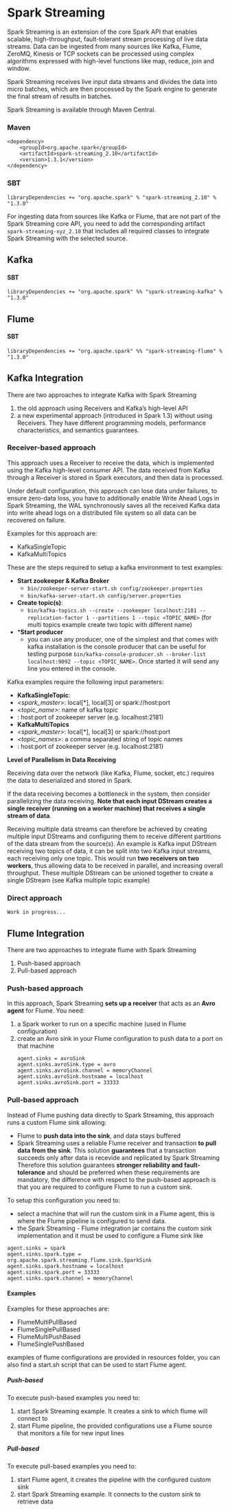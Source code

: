 # Spark Streaming

Spark Streaming is an extension of the core Spark API that enables scalable, high-throughput, fault-tolerant stream processing of live data streams. Data can be ingested from many sources like Kafka, Flume, ZeroMQ, Kinesis or TCP sockets can be processed using complex algorithms expressed with high-level functions like map, reduce, join and window.

Spark Streaming receives live input data streams and divides the data into micro batches, which are then processed by the Spark engine to generate the final stream of results in batches.

Spark Streaming is available through Maven Central.
### Maven
```
<dependency>
    <groupId>org.apache.spark</groupId>
    <artifactId>spark-streaming_2.10</artifactId>
    <version>1.3.1</version>
</dependency>
```
### SBT
`libraryDependencies += "org.apache.spark" % "spark-streaming_2.10" % "1.3.0"`

For ingesting data from sources like Kafka or Flume, that are not part of the Spark Streaming core API, you need to add the corresponding artifact `spark-streaming-xyz_2.10` that includes all required classes to integrate Spark Streaming with the selected source.

## Kafka
#### SBT
`libraryDependencies += "org.apache.spark" %% "spark-streaming-kafka" % "1.3.0"`

## Flume
#### SBT
`libraryDependencies += "org.apache.spark" %% "spark-streaming-flume" % "1.3.0"`

## Kafka Integration
There are two approaches to integrate Kafka with Spark Streaming
 1. the old approach using Receivers and Kafka’s high-level API
 2. a new experimental approach (introduced in Spark 1.3) without using Receivers. 
They have different programming models, performance characteristics, and semantics guarantees. 

### Receiver-based approach
This approach uses a Receiver to receive the data, which is implemented using the Kafka high-level consumer API. The data received from Kafka through a Receiver is stored in Spark executors, and then data is processed.

Under default configuration, this approach can lose data under failures, to ensure zero-data loss, you have to additionally enable Write Ahead Logs in Spark Streaming, the WAL synchronously saves all the received Kafka data into write ahead logs on a distributed file system so all data can be recovered on failure.

Examples for this approach are:
 * KafkaSingleTopic
 * KafkaMultiTopics

These are the steps required to setup a kafka environment to test examples:
* **Start zookeeper & Kafka Broker**
  * `bin/zookeeper-server-start.sh config/zookeeper.properties`
  * `bin/kafka-server-start.sh config/server.properties`
* **Create topic(s)**: 
  * `bin/kafka-topics.sh --create --zookeeper localhost:2181 --replication-factor 1 --partitions 1 --topic <TOPIC_NAME>` (for multi topics example create two topic with different name)
* ***Start producer**
  *  you can use any producer, one of the simplest and that comes with kafka installation is the console producer that can be useful for testing purpose `bin/kafka-console-producer.sh --broker-list localhost:9092 --topic <TOPIC_NAME>`. Once started it will send any line you entered in the console.

Kafka examples require the following input parameters:
 * **KafkaSingleTopic**:
  * _<spark_master>_: local[*], local[3] or spark://host:port 
  * _<topic_name>_: name of kafka topic
  * _<zookeeper host:port>_: host:port of zookeeper server (e.g. localhost:2181)
 * **KafkaMultiTopics**
  * _<spark_master>_: local[*], local[3] or spark://host:port 
  * _<topic_names>_: a comma separated string of topic names
  * _<zookeeper host:port>_: host:port of zookeeper server (e.g. localhost:2181)

**Level of Parallelism in Data Receiving**

Receiving data over the network (like Kafka, Flume, socket, etc.) requires the data to deserialized and stored in Spark. 

If the data receiving becomes a bottleneck in the system, then consider parallelizing the data receiving. **Note that each input DStream creates a single receiver (running on a worker machine) that receives a single stream of data**.

Receiving multiple data streams can therefore be achieved by creating multiple input DStreams and configuring them to receive different partitions of the data stream from the source(s). An example is Kafka input DStream receiving two topics of data, it can be split into two Kafka input streams, each receiving only one topic. This would run **two receivers on two workers**, thus allowing data to be received in parallel, and increasing overall throughput. These multiple DStream can be unioned together to create a single DStream (see Kafka multiple topic example)

### Direct approach
`Work in progress...`

## Flume Integration
There are two approaches to integrate flume with Spark Streaming
 1. Push-based approach
 2. Pull-based approach

### Push-based approach
In this approach, Spark Streaming **sets up a receiver** that acts as an **Avro agent** for Flume. You need:
 1. a Spark worker to run on a specific machine (used in Flume configuration)
 2. create an Avro sink in your Flume configuration to push data to a port on that machine 
     ```
     agent.sinks = avroSink
     agent.sinks.avroSink.type = avro
     agent.sinks.avroSink.channel = memoryChannel
     agent.sinks.avroSink.hostname = localhost
     agent.sinks.avroSink.port = 33333
    ```

### Pull-based approach
Instead of Flume pushing data directly to Spark Streaming, this approach runs a custom Flume sink allowing:
 * Flume to **push data into the sink**, and data stays buffered
 * Spark Streaming uses a reliable Flume receiver and transaction **to pull data from the sink**. This solution **guarantees** that a transaction succeeds only after data is recevide and replicated by Spark Streaming
Therefore this solution guarantees **stronger reliability and fault-tolerance** and should be preferred when these requirements are mandatory, the difference with respect to the push-based approach is that you are required to configure Flume to run a custom sink.

To setup this configuration you need to:
 * select a machine that will run the custom sink in a Flume agent, this is where the Flume pipeline is configured to send data.
 * the Spark Streaming - Flume integration jar contains the custom sink implementation and it must be used to configure a Flume sink like
  ```
  agent.sinks = spark
  agent.sinks.spark.type = org.apache.spark.streaming.flume.sink.SparkSink
  agent.sinks.spark.hostname = localhost
  agent.sinks.spark.port = 33333
  agent.sinks.spark.channel = memoryChannel
  ```

#### Examples
Examples for these approaches are:
 * FlumeMultiPullBased
 * FlumeSinglePullBased
 * FlumeMultiPushBased
 * FlumeSinglePushBased

examples of flume configurations are provided in resources folder, you can also find a start.sh script that can be used to start Flume agent. 

##### Push-based
To execute push-based examples you need to:
 1. start Spark Streaming example. It creates a sink to which flume will connect to
 2. start Flume pipeline, the provided configurations use a Flume source that monitors a file for new input lines

##### Pull-based
To execute pull-based examples you need to:
 1. start Flume agent, it creates the pipeline with the configured custom sink
 2. start Spark Streaming example. It connects to the custom sink to retrieve data


